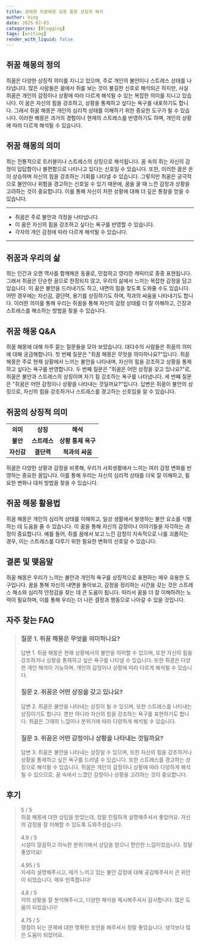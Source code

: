 ```yaml
---
title: 꿈해몽 쥐꿈해몽 길몽 흉몽 상징의 해석
author: bing
date: 2025-02-03
categories: [Blogging]
tags: [writing]
render_with_liquid: false
---
```



<h2 id='쥐꿈_해몽의_정의'>쥐꿈 해몽의 정의</h2>

<p>쥐꿈은 다양한 상징적 의미를 지니고 있으며, 주로 개인의 불안이나 스트레스 상태를 나타냅니다. 많은 사람들은 꿈에서 쥐를 보는 것이 불길한 신호로 해석되곤 하지만, 사실 쥐꿈은 개인의 감정이나 상황에 따라 다르게 해석될 수 있는 복잡한 의미를 지니고 있습니다. 이 꿈은 자신의 힘을 강조하고, 상황을 통제하고 싶다는 욕구를 내포하기도 합니다. 그래서 쥐꿈 해몽은 개인의 심리적 상태를 이해하기 위한 중요한 도구가 될 수 있습니다. 이러한 해몽은 과거의 경험이나 현재의 스트레스를 반영하기도 하며, 개인의 상황에 따라 다르게 해석될 수 있습니다.</p>

<h2 id='쥐꿈_해몽의_의미'>쥐꿈 해몽의 의미</h2>

<p>쥐는 전통적으로 트러블이나 스트레스의 상징으로 해석됩니다. 꿈 속의 쥐는 자신의 감정이 답답함이나 불편함으로 나타나고 있다는 신호일 수 있습니다. 또한, 이러한 꿈은 운이 상승하며 자신의 힘을 강조하는 기회를 나타낼 수 있습니다. 그렇지만 쥐꿈은 궁극적으로 불안이나 위험을 경고하는 신호일 수 있기 때문에, 꿈을 꿀 때 느낀 감정과 상황을 고려하는 것이 중요합니다. 이를 통해 자신이 처한 상황에 대해 더 깊은 통찰을 얻을 수 있습니다.</p>

<hr />

<ul>
    <li>쥐꿈은 주로 불안과 걱정을 나타냅니다.</li>
    <li>이 꿈은 자신의 힘을 강조하고 싶다는 욕구를 반영할 수 있습니다.</li>
    <li>각자의 개인 감정에 따라 다르게 해석될 수 있습니다.</li>
</ul>

<hr />

<h2 id='쥐꿈과_우리의_삶'>쥐꿈과 우리의 삶</h2>

<p>쥐는 인간과 오랜 역사를 함께해온 동물로, 민첩하고 영리한 캐릭터로 종종 표현됩니다. 그래서 쥐꿈은 단순한 꿈으로 한정되지 않고, 우리의 삶에서 느끼는 복잡한 감정을 담고 있습니다. 이 꿈은 불안을 드러내기도 하고, 내면의 힘을 찾도록 도와줄 수도 있습니다. 어떤 경우에는 자신감, 결단력, 용기를 상징하기도 하며, 적과의 싸움을 나타내기도 합니다. 이러한 의미를 통해 우리는 쥐꿈을 통해 자신의 감정 상태를 더 잘 이해하고, 긴장과 스트레스를 해소하는 방법을 찾을 수 있습니다.</p>

<h2 id='쥐꿈_해몽_QNA'>쥐꿈 해몽 Q&A</h2>

<p>쥐꿈 해몽에 대해 자주 묻는 질문들을 모아 보았습니다. 대다수의 사람들은 쥐꿈의 의미에 대해 궁금해합니다. 첫 번째 질문은 "쥐꿈 해몽은 무엇을 의미하나요?"입니다. 쥐꿈 해몽은 주로 현재 상황에서 느끼는 불안을 나타내며, 자신의 힘을 강조하고 상황을 통제하고 싶다는 욕구를 반영합니다. 두 번째 질문은 "쥐꿈은 어떤 상징을 갖고 있나요?"로, 쥐꿈은 불안과 스트레스의 상징이며 자기 힘 강조하는 욕구를 나타냅니다. 세 번째 질문은 "쥐꿈은 어떤 감정이나 상황을 나타내는 것일까요?"입니다. 답변은 쥐꿈이 불안의 상징으로, 자신의 힘을 강조하거나 스트레스를 경고하는 신호임을 알 수 있습니다.</p>

<h2 id='쥐꿈의_상징적_의미'>쥐꿈의 상징적 의미</h2>

<table>
    <tr>
        <td style="text-align: center; height: 17px;"><b>의미</b></td>
        <td style="text-align: center; height: 17px;"><b>상징</b></td>
        <td style="text-align: center; height: 17px;"><b>해석</b></td>
    </tr>
    <tr>
        <td style="text-align: center; height: 17px;"><b>불안</b></td>
        <td style="text-align: center; height: 17px;"><b>스트레스</b></td>
        <td style="text-align: center; height: 17px;"><b>상황 통제 욕구</b></td>
    </tr>
    <tr>
        <td style="text-align: center; height: 17px;"><b>자신감</b></td>
        <td style="text-align: center; height: 17px;"><b>결단력</b></td>
        <td style="text-align: center; height: 17px;"><b>적과의 싸움</b></td>
    </tr>
</table>

<p>쥐꿈은 다양한 상황과 감정을 비롯해, 우리가 사회생활에서 느끼는 여러 감정 변화를 반영하는 중요한 꿈입니다. 이를 통해 우리는 자신의 심리적 상태를 더욱 잘 이해하고, 필요한 변화나 대처 방법을 찾을 수 있습니다.</p>

<h2 id='쥐꿈_해몽_활용법'>쥐꿈 해몽 활용법</h2>

<p>쥐꿈 해몽은 개인의 심리적 상태를 이해하고, 일상 생활에서 발생하는 불안 요소를 식별하는 데 도움을 줄 수 있습니다. 이 꿈을 통해 자신의 감정이나 이야기들을 자각하는 과정이 중요합니다. 예를 들어, 쥐를 꿈에서 보고 느낀 감정이 지속적으로 나를 괴롭히는 경우, 이는 스트레스를 다루기 위한 필요한 변화의 신호일 수 있습니다.</p>

<h2 id='결론_및_맺음말'>결론 및 맺음말</h2>

<p>쥐꿈 해몽은 우리가 느끼는 불안과 개인적 욕구를 상징적으로 표현하는 매우 유용한 도구입니다. 꿈을 통해 자신의 내면을 돌아보고, 감정을 정리하는 시간을 갖는 것은 스트레스 해소와 심리적 안정감을 찾는 데 큰 도움이 됩니다. 따라서 꿈을 더 잘 이해하려는 노력이 필요하며, 이를 통해 우리는 더 나은 결정과 행동으로 나아갈 수 있을 것입니다.</p>


<h2 id='자주_찾는_FAQ'>자주 찾는 FAQ</h2>
<div itemscope="" itemtype="https://schema.org/FAQPage"> 
<blockquote> 
<div itemscope="" itemprop="mainEntity" itemtype="https://schema.org/Question"> 
<h3 itemprop="name">질문 1. 쥐꿈 해몽은 무엇을 의미하나요?</h3> 
<div itemscope="" itemprop="acceptedAnswer" itemtype="https://schema.org/Answer"> 
<span itemprop="text"> 
<p>답변 1. 쥐꿈 해몽은 현재 상황에서의 불안을 의미할 수 있으며, 또한 자신의 힘을 강조하거나 상황을 통제하고 싶은 욕구를 나타낼 수 있습니다. 또한 쥐꿈은 다양한 개인 해석이 가능하며, 개인의 감정이나 상황에 따라 다르게 해석될 수 있습니다.</p> 
</span> 
</div> 
</div> 

<div itemscope="" itemprop="mainEntity" itemtype="https://schema.org/Question"> 
<h3 itemprop="name">질문 2. 쥐꿈은 어떤 상징을 갖고 있나요?</h3> 
<div itemscope="" itemprop="acceptedAnswer" itemtype="https://schema.org/Answer"> 
<span itemprop="text"> 
<p>답변 2. 쥐꿈은 불안을 나타내는 상징이 될 수 있으며, 또한 스트레스를 나타내는 상징이기도 합니다. 뿐만 아니라 자신의 힘을 강조하는 욕구를 표현하기도 합니다. 쥐꿈은 그때의 느낌이나 분위기에 따라 다양하게 해석될 수 있습니다.</p> 
</span> 
</div> 
</div> 

<div itemscope="" itemprop="mainEntity" itemtype="https://schema.org/Question"> 
<h3 itemprop="name">질문 3. 쥐꿈은 어떤 감정이나 상황을 나타내는 것일까요?</h3> 
<div itemscope="" itemprop="acceptedAnswer" itemtype="https://schema.org/Answer"> 
<span itemprop="text"> 
<p>답변 3. 쥐꿈은 불안을 나타내는 상징일 수 있으며, 또한 자신의 힘을 강조하거나 상황을 통제하고 싶은 욕구를 드러낼 수 있습니다. 또한 스트레스를 경고하는 상징으로 해석될 수 있습니다. 쥐꿈은 개인의 감정이나 상황에 따라 다양하게 해석될 수 있으므로, 꿈 속에서 느꼈던 감정이나 상황을 고려하는 것이 중요합니다.</p> 
</span> 
</div> 
</div> 
</blockquote> 
</div>
<h2 id='후기'>후기</h2>
<div itemscope itemtype="https://schema.org/Product">
  <blockquote>
  <div itemprop="review" itemscope itemtype="https://schema.org/Review">
      <div itemprop="reviewRating" itemscope itemtype="https://schema.org/Rating"> <span itemprop="ratingValue">5</span> / <span itemprop="bestRating">5</span> </div>
      <span itemprop="reviewBody">쥐꿈 해몽에 대한 상담을 받았는데, 정말 친절하게 설명해주셔서 좋았어요. 자신의 감정을 잘 이해할 수 있도록 도와주셨습니다.</span>
  </div>
  <br>
  <div itemprop="review" itemscope itemtype="https://schema.org/Review">
      <div itemprop="reviewRating" itemscope itemtype="https://schema.org/Rating"> <span itemprop="ratingValue">4.9</span> / <span itemprop="bestRating">5</span> </div>
      <span itemprop="reviewBody">시설이 깔끔하고 아늑한 분위기에서 상담을 받으니 편안한 느낌이었습니다. 정말 좋았어요!</span>
  </div>
  <br>
  <div itemprop="review" itemscope itemtype="https://schema.org/Review">
      <div itemprop="reviewRating" itemscope itemtype="https://schema.org/Rating"> <span itemprop="ratingValue">4.95</span> / <span itemprop="bestRating">5</span> </div>
      <span itemprop="reviewBody">자세히 설명해주시고, 제가 느끼고 있는 불안 감정에 대해 공감해주셔서 큰 위안이 되었습니다. 매우 만족합니다!</span>
  </div>
  <br>
  <div itemprop="review" itemscope itemtype="https://schema.org/Review">
      <div itemprop="reviewRating" itemscope itemtype="https://schema.org/Rating"> <span itemprop="ratingValue">4.8</span> / <span itemprop="bestRating">5</span> </div>
      <span itemprop="reviewBody">저의 상황을 잘 분석해주시고, 다양한 해석을 제시해주셔서 감사합니다. 많은 도움이 되었습니다!</span>
  </div>
  <br>
  <div itemprop="review" itemscope itemtype="https://schema.org/Review">
      <div itemprop="reviewRating" itemscope itemtype="https://schema.org/Rating"> <span itemprop="ratingValue">4.75</span> / <span itemprop="bestRating">5</span> </div>
      <span itemprop="reviewBody">쟁점이 되는 문제에 대한 명확한 조언을 해주셔서 정말 좋았습니다. 생각보다 많은 도움이 되었어요.</span>
  </div>
  </blockquote>
</div>

